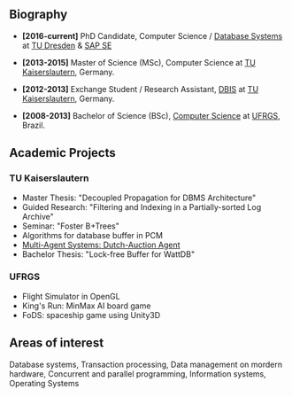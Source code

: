 ## Biography

- **[2016-current]** PhD Candidate, Computer Science / [Database Systems](https://wwwdb.inf.tu-dresden.de/) at [TU Dresden](https://tu-dresden.de/) & [SAP SE](https://www.sap.com/index.html)

- **[2013-2015]** Master of Science (MSc), Computer Science at [TU Kaiserslautern](http://www.uni-kl.de/startseite/), Germany.

- **[2012-2013]** Exchange Student / Research Assistant, [DBIS](http://lgis.informatik.uni-kl.de/cms/index.php?id=3) at [TU Kaiserslautern](http://www.uni-kl.de/startseite/), Germany.

- **[2008-2013]** Bachelor of Science (BSc), [Computer Science](http://www.inf.ufrgs.br/) at [UFRGS](http://www.ufrgs.com/), Brazil.

## Academic Projects


### TU Kaiserslautern

- Master Thesis: "Decoupled Propagation for DBMS Architecture"
- Guided Research: "Filtering and Indexing in a Partially-sorted Log Archive"
- Seminar: "Foster B+Trees"
- Algorithms for database buffer in PCM
- [Multi-Agent Systems: Dutch-Auction Agent](https://bitbucket.org/lslersch/mas-project/overview)
- Bachelor Thesis: "Lock-free Buffer for WattDB"
 
 
### UFRGS

- Flight Simulator in OpenGL
- King's Run: MinMax AI board game
- FoDS: spaceship game using Unity3D
 
 
## Areas of interest

Database systems, Transaction processing, Data management on mordern hardware, Concurrent and parallel programming, Information systems, Operating Systems

